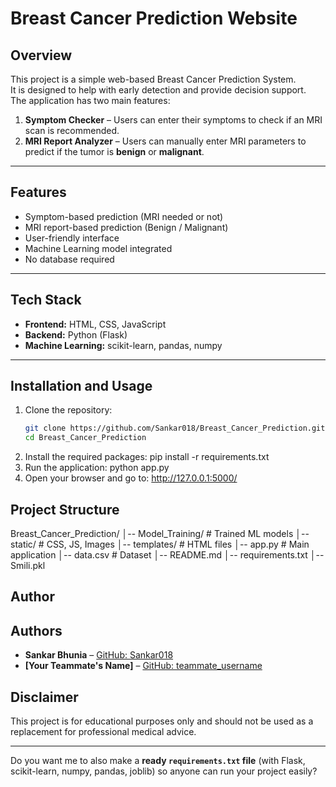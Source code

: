 # Breast Cancer Prediction Website

## Overview
This project is a simple web-based Breast Cancer Prediction System.  
It is designed to help with early detection and provide decision support.  
The application has two main features:
1. **Symptom Checker** – Users can enter their symptoms to check if an MRI scan is recommended.  
2. **MRI Report Analyzer** – Users can manually enter MRI parameters to predict if the tumor is **benign** or **malignant**.

---

## Features
- Symptom-based prediction (MRI needed or not)  
- MRI report-based prediction (Benign / Malignant)  
- User-friendly interface  
- Machine Learning model integrated  
- No database required  

---

## Tech Stack
- **Frontend:** HTML, CSS, JavaScript  
- **Backend:** Python (Flask)  
- **Machine Learning:** scikit-learn, pandas, numpy  

---

## Installation and Usage

1. Clone the repository:
   ```bash
   git clone https://github.com/Sankar018/Breast_Cancer_Prediction.git
   cd Breast_Cancer_Prediction
2. Install the required packages:
    pip install -r requirements.txt
3. Run the application:
    python app.py
4. Open your browser and go to:
    http://127.0.0.1:5000/

## Project Structure

Breast_Cancer_Prediction/
│-- Model_Training/ # Trained ML models
│-- static/         # CSS, JS, Images
│-- templates/      # HTML files
│-- app.py          # Main application
│-- data.csv        # Dataset
│-- README.md
│-- requirements.txt
│-- Smili.pkl

## Author

## Authors
- **Sankar Bhunia** – [GitHub: Sankar018](https://github.com/Sankar018)  
- **[Your Teammate's Name]** – [GitHub: teammate_username](https://github.com/miliparua18)

## Disclaimer

This project is for educational purposes only and should not be used as a replacement for professional medical advice.

---

Do you want me to also make a **ready `requirements.txt` file** (with Flask, scikit-learn, numpy, pandas, joblib) so anyone can run your project easily?